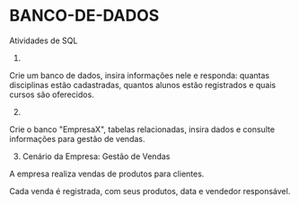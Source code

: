 # BANCO-DE-DADOS
Atividades de SQL

1.
Crie um banco de dados, insira informações nele e responda: quantas disciplinas estão cadastradas,
quantos alunos estão registrados e quais cursos são oferecidos.


2.
Crie o banco "EmpresaX", tabelas relacionadas, insira dados e consulte informações para gestão de vendas.

3.
    Cenário da Empresa: Gestão de Vendas
  
  A empresa realiza vendas de produtos para clientes.
  
Cada venda é registrada, com seus produtos, data e vendedor responsável.
